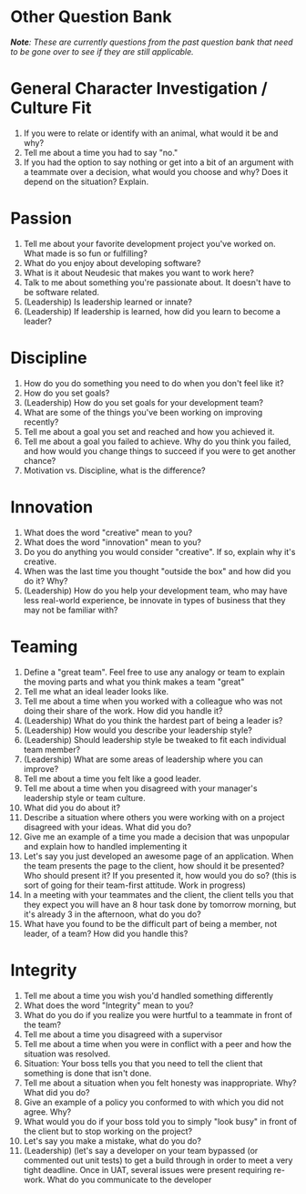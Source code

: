 
# Other Question Bank

***Note**: These are currently questions from the past question bank that need to be gone over to see if they are still applicable.*

# General Character Investigation / Culture Fit

1. If you were to relate or identify with an animal, what would it be and why?
2. Tell me about a time you had to say &quot;no.&quot;
3. If you had the option to say nothing or get into a bit of an argument with a teammate over a decision, what would you choose and why? Does it depend on the situation? Explain.

# Passion

1. Tell me about your favorite development project you&#39;ve worked on. What made is so fun or fulfilling?
2. What do you enjoy about developing software?
3. What is it about Neudesic that makes you want to work here?
4. Talk to me about something you&#39;re passionate about. It doesn&#39;t have to be software related.
5. (Leadership) Is leadership learned or innate?
6. (Leadership) If leadership is learned, how did you learn to become a leader?

# Discipline

1. How do you do something you need to do when you don&#39;t feel like it?
2. How do you set goals?
3. (Leadership) How do you set goals for your development team?
4. What are some of the things you&#39;ve been working on improving recently?
5. Tell me about a goal you set and reached and how you achieved it.
6. Tell me about a goal you failed to achieve. Why do you think you failed, and how would you change things to succeed if you were to get another chance?
7. Motivation vs. Discipline, what is the difference?

# Innovation

1. What does the word &quot;creative&quot; mean to you?
2. What does the word &quot;innovation&quot; mean to you?
3. Do you do anything you would consider &quot;creative&quot;. If so, explain why it&#39;s creative.
4. When was the last time you thought &quot;outside the box&quot; and how did you do it? Why?
5. (Leadership) How do you help your development team, who may have less real-world experience, be innovate in types of business that they may not be familiar with?

# Teaming

1. Define a &quot;great team&quot;. Feel free to use any analogy or team to explain the moving parts and what you think makes a team &quot;great&quot;
2. Tell me what an ideal leader looks like.
3. Tell me about a time when you worked with a colleague who was not doing their share of the work. How did you handle it?
4. (Leadership) What do you think the hardest part of being a leader is?
5. (Leadership) How would you describe your leadership style?
6. (Leadership) Should leadership style be tweaked to fit each individual team member?
7. (Leadership) What are some areas of leadership where you can improve?
8. Tell me about a time you felt like a good leader.
9. Tell me about a time when you disagreed with your manager&#39;s leadership style or team culture.
  1. What did you do about it?
10. Describe a situation where others you were working with on a project disagreed with your ideas. What did you do?
11. Give me an example of a time you made a decision that was unpopular and explain how to handled implementing it
12. Let&#39;s say you just developed an awesome page of an application. When the team presents the page to the client, how should it be presented? Who should present it? If you presented it, how would you do so? (this is sort of going for their team-first attitude. Work in progress)
13. In a meeting with your teammates and the client, the client tells you that they expect you will have an 8 hour task done by tomorrow morning, but it&#39;s already 3 in the afternoon, what do you do?
14. What have you found to be the difficult part of being a member, not leader, of a team? How did you handle this?

# Integrity

1. Tell me about a time you wish you&#39;d handled something differently
2. What does the word &quot;Integrity&quot; mean to you?
3. What do you do if you realize you were hurtful to a teammate in front of the team?
4. Tell me about a time you disagreed with a supervisor
5. Tell me about a time when you were in conflict with a peer and how the situation was resolved.
6. Situation: Your boss tells you that you need to tell the client that something is done that isn&#39;t done.
7. Tell me about a situation when you felt honesty was inappropriate. Why? What did you do?
8. Give an example of a policy you conformed to with which you did not agree. Why?
9. What would you do if your boss told you to simply &quot;look busy&quot; in front of the client but to stop working on the project?
10. Let&#39;s say you make a mistake, what do you do?
11. (Leadership) (let&#39;s say a developer on your team bypassed (or commented out unit tests) to get a build through in order to meet a very tight deadline. Once in UAT, several issues were present requiring re-work. What do you communicate to the developer